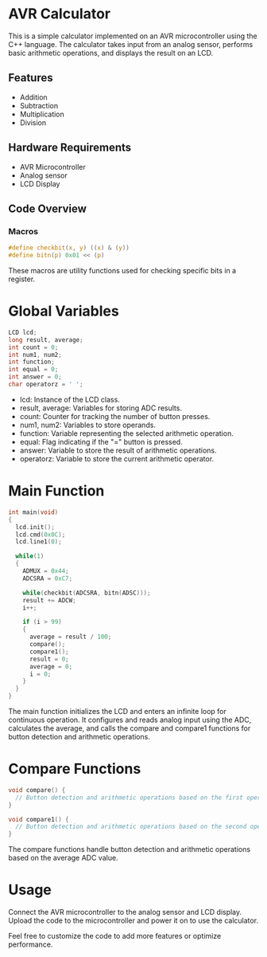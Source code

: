 # AVR Calculator

This is a simple calculator implemented on an AVR microcontroller using the C++ language. The calculator takes input from an analog sensor, performs basic arithmetic operations, and displays the result on an LCD.

## Features

- Addition
- Subtraction
- Multiplication
- Division

## Hardware Requirements

- AVR Microcontroller
- Analog sensor
- LCD Display

## Code Overview

### Macros

```c
#define checkbit(x, y) ((x) & (y))
#define bitn(p) 0x01 << (p)
```
These macros are utility functions used for checking specific bits in a register.

# Global Variables
```c
LCD lcd;
long result, average;
int count = 0;
int num1, num2;
int function;
int equal = 0;
int answer = 0;
char operatorz = ' ';
```
- lcd: Instance of the LCD class.
- result, average: Variables for storing ADC results.
- count: Counter for tracking the number of button presses.
- num1, num2: Variables to store operands.
- function: Variable representing the selected arithmetic operation.
- equal: Flag indicating if the "=" button is pressed.
- answer: Variable to store the result of arithmetic operations.
- operatorz: Variable to store the current arithmetic operator.

# Main Function

```c
int main(void)
{
  lcd.init();
  lcd.cmd(0x0C);
  lcd.line1(0);

  while(1)
  {
    ADMUX = 0x44;
    ADCSRA = 0xC7;

    while(checkbit(ADCSRA, bitn(ADSC)));
    result += ADCW;
    i++;

    if (i > 99)
    {
      average = result / 100;
      compare();
      compare1();
      result = 0;
      average = 0;
      i = 0;
    }
  }
}
```
The main function initializes the LCD and enters an infinite loop for continuous operation. It configures and reads analog input using the ADC, calculates the average, and calls the compare and compare1 functions for button detection and arithmetic operations.

# Compare Functions

```c
void compare() {
  // Button detection and arithmetic operations based on the first operand
}

void compare1() {
  // Button detection and arithmetic operations based on the second operand
}
```
The compare functions handle button detection and arithmetic operations based on the average ADC value.

# Usage
Connect the AVR microcontroller to the analog sensor and LCD display. Upload the code to the microcontroller and power it on to use the calculator.

Feel free to customize the code to add more features or optimize performance.
